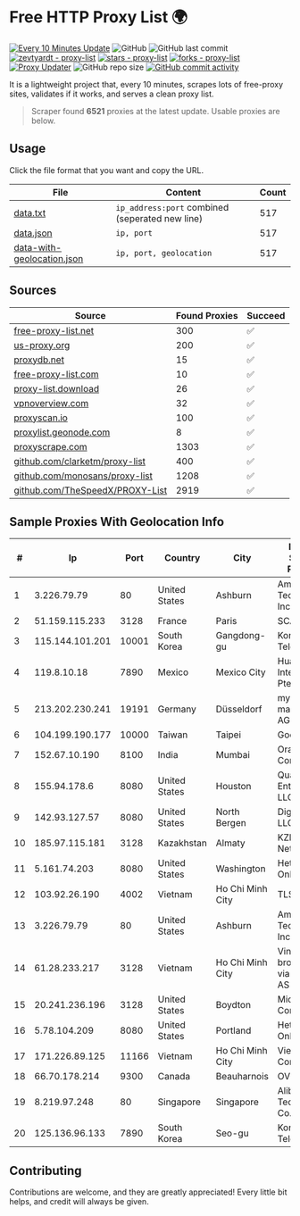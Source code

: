 
# Free HTTP Proxy List 🌍

[![Every 10 Minutes Update](https://github.com/mertguvencli/http-proxy-list/actions/workflows/main.yml/badge.svg?branch=main)](https://github.com/mertguvencli/http-proxy-list/actions/workflows/main.yml)
![GitHub](https://img.shields.io/github/license/mertguvencli/http-proxy-list)
![GitHub last commit](https://img.shields.io/github/last-commit/mertguvencli/http-proxy-list)
[![zevtyardt - proxy-list](https://img.shields.io/static/v1?label=zevtyardt&message=proxy-list&color=blue&logo=github)](https://github.com/zevtyardt/proxy-list "Go to GitHub repo")
[![stars - proxy-list](https://img.shields.io/github/stars/zevtyardt/proxy-list?style=social)](https://github.com/zevtyardt/proxy-list)
[![forks - proxy-list](https://img.shields.io/github/forks/zevtyardt/proxy-list?style=social)](https://github.com/zevtyardt/proxy-list)
[![Proxy Updater](https://github.com/zevtyardt/proxy-list/workflows/Proxy%20Updater/badge.svg)](https://github.com/zevtyardt/proxy-list/actions?query=workflow:"Proxy+Updater")
![GitHub repo size](https://img.shields.io/github/repo-size/zevtyardt/proxy-list)
[![GitHub commit activity](https://img.shields.io/github/commit-activity/m/zevtyardt/proxy-list?logo=commits)](https://github.com/zevtyardt/proxy-list/commits/main)

It is a lightweight project that, every 10 minutes, scrapes lots of free-proxy sites, validates if it works, and serves a clean proxy list.

> Scraper found **6521** proxies at the latest update. Usable proxies are below.

## Usage

Click the file format that you want and copy the URL.

|File|Content|Count|
|----|-------|-----|
|[data.txt](https://raw.githubusercontent.com/mertguvencli/http-proxy-list/main/proxy-list/data.txt)|`ip_address:port` combined (seperated new line)|517|
|[data.json](https://raw.githubusercontent.com/mertguvencli/http-proxy-list/main/proxy-list/data.json)|`ip, port`|517|
|[data-with-geolocation.json](https://raw.githubusercontent.com/mertguvencli/http-proxy-list/main/proxy-list/data-with-geolocation.json)|`ip, port, geolocation`|517|

## Sources

|Source|Found Proxies|Succeed|
|------|-------------|-------|
|[free-proxy-list.net](https://free-proxy-list.net)|300|✅|
|[us-proxy.org](https://www.us-proxy.org)|200|✅|
|[proxydb.net](http://proxydb.net)|15|✅|
|[free-proxy-list.com](https://free-proxy-list.com/?page=&port=&type%5B%5D=http&type%5B%5D=https&up_time=0&search=Search)|10|✅|
|[proxy-list.download](https://www.proxy-list.download/HTTP)|26|✅|
|[vpnoverview.com](https://vpnoverview.com/privacy/anonymous-browsing/free-proxy-servers)|32|✅|
|[proxyscan.io](https://www.proxyscan.io)|100|✅|
|[proxylist.geonode.com](https://proxylist.geonode.com/api/proxy-list?limit=300&page=1&sort_by=lastChecked&sort_type=desc&protocols=http,https)|8|✅|
|[proxyscrape.com](https://api.proxyscrape.com/v2/?request=displayproxies&protocol=http&timeout=10000&country=all&ssl=all&anonymity=all)|1303|✅|
|[github.com/clarketm/proxy-list](https://raw.githubusercontent.com/clarketm/proxy-list/master/proxy-list-raw.txt)|400|✅|
|[github.com/monosans/proxy-list](https://raw.githubusercontent.com/monosans/proxy-list/main/proxies/http.txt)|1208|✅|
|[github.com/TheSpeedX/PROXY-List](https://raw.githubusercontent.com/TheSpeedX/PROXY-List/master/http.txt)|2919|✅|


## Sample Proxies With Geolocation Info

|#|Ip|Port|Country|City|Internet Service Provider|
|-|--|----|-------|----|-------------------------|
|1|3.226.79.79|80|United States|Ashburn|Amazon Technologies Inc.|
|2|51.159.115.233|3128|France|Paris|SCALEWAY|
|3|115.144.101.201|10001|South Korea|Gangdong-gu|Korea Telecom|
|4|119.8.10.18|7890|Mexico|Mexico City|Huawei International Pte. LTD|
|5|213.202.230.241|19191|Germany|Düsseldorf|myLoc managed IT AG|
|6|104.199.190.177|10000|Taiwan|Taipei|Google LLC|
|7|152.67.10.190|8100|India|Mumbai|Oracle Corporation|
|8|155.94.178.6|8080|United States|Houston|QuadraNet Enterprises LLC|
|9|142.93.127.57|8080|United States|North Bergen|DigitalOcean, LLC|
|10|185.97.115.181|3128|Kazakhstan|Almaty|KZNLS Network|
|11|5.161.74.203|8080|United States|Washington|Hetzner Online GmbH|
|12|103.92.26.190|4002|Vietnam|Ho Chi Minh City|TLSOFT|
|13|3.226.79.79|80|United States|Ashburn|Amazon Technologies Inc.|
|14|61.28.233.217|3128|Vietnam|Ho Chi Minh City|Vinadata broadcast via vinagame AS Number|
|15|20.241.236.196|3128|United States|Boydton|Microsoft Corporation|
|16|5.78.104.209|8080|United States|Portland|Hetzner Online GmbH|
|17|171.226.89.125|11166|Vietnam|Ho Chi Minh City|Viettel Corporation|
|18|66.70.178.214|9300|Canada|Beauharnois|OVH SAS|
|19|8.219.97.248|80|Singapore|Singapore|Alibaba (US) Technology Co., Ltd.|
|20|125.136.96.133|7890|South Korea|Seo-gu|Korea Telecom|



## Contributing

Contributions are welcome, and they are greatly appreciated! Every
little bit helps, and credit will always be given.

